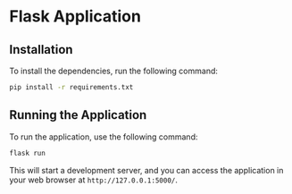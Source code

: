 # Flask Application

## Installation

To install the dependencies, run the following command:

```bash
pip install -r requirements.txt
```

## Running the Application

To run the application, use the following command:

```bash
flask run
```

This will start a development server, and you can access the application in your web browser at `http://127.0.0.1:5000/`.
